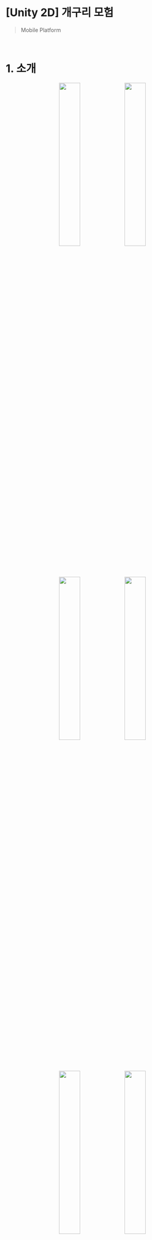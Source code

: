 # [Unity 2D] 개구리 모험
> Mobile Platform

<br>

# 1. 소개
<div align="center">

  <img src="https://github.com/user-attachments/assets/03329ac3-e817-4511-abed-56c021b4a784" width="33%" height="33%"/>
  <img src="https://github.com/user-attachments/assets/460d680c-6b66-4d04-a248-cd3210d8e568" width="33%" height="33%"/>
  <img src="https://github.com/user-attachments/assets/e9e88da0-2866-4ea3-af74-d54de46ff4c4" width="33%" height="33%"/>
 
  <img src="https://github.com/user-attachments/assets/692caa8e-17f8-41e4-8577-924703c8c64e" width="33%" height="33%"/>
  <img src="https://github.com/user-attachments/assets/d9c9938d-c92e-4dad-8147-24b93c3405f4" width="33%" height="33%"/>
  <img src="https://github.com/user-attachments/assets/c6a975a5-54ef-497f-abc1-2429817df373" width="33%" height="33%"/>

  < 게임 플레이 사진 >
</div>

+ Unity 2D Jump 게임입니다.

+ Unity로 게임을 만들어 보고싶어서 제작해봤습니다.

+ 개발기간: 2023.02.01 ~ 2024.04.01 ( 약 2개월 )

+ 형상관리: Github

<br>

# 2. 개발 환경
+ Unity 2021.3.21f1 LTS
+ C#
+ Android

  <br>

# 3. 사용 기술
| 기술 | 설명 |
|:---:|:---|
| 디자인 패턴 | ● **싱글톤** + **Static** 2가지를 사용하여 Manager 관리 |
| Save | 게임 데이터를 모두 Json으로 변환하여 관리 ( Dictionary 포함 ) |

<br>

# 4. 게임 설명

총 5개의 스테이지로 구성되어있습니다. -> 사과, 바나나, 오렌지, 파인애플, 딸기
맵 끝에 존재하는 과일을 획득하면 다음 스테이지가 해금되며, 도착까지 다양한 장애물 및 몹들이 존재합니다.
총 과일 5개를 모으면 게임이 종료됩니다.

<br>

# 5. 게임 포인트
  - 점프 키 제거
     - 점프 키를 제거하고 이동할 때는 무조건 점프가 되며 이동됩니다.
     - 점프가 자동이라는 제약조건을 넣어서 게임 난이도를 조절하였습니다.
       
  - 다양한 맵 종류
     - 과일마다 맵이 다릅니다.
     - 초원, 습지, 사막, 유적, 설산
       
  - 자유로운 저장
     - 맵에는 고유 세이브포인트가 2 군데 존재하지만, 광고를 보면 원하는 자리에 세이브 포인트가 생성됩니다.
     - 광고를 플레이어가 게임을 진행하면서 영향을 주지 않는 선에서 넣었습니다.
       
  - 함정
     - 보이는 함정, 안보이는 함정, 다양한 몹들로 게임 분위기를 맞추었습니다.
     - 특히 안보이는 함정을 통해 플레이어가 자연스럽게 광고에 손이 가게 설계했습니다.
       
    
<br>

## 6. 소개 영상
+ [소개 영상](https://www.youtube.com/watch?v=_BroSnrOvzk)

